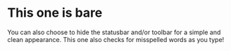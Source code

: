 # This one is bare
You can also choose to hide the statusbar and/or toolbar for a simple and clean appearance. This one also checks for misspelled words as you type!